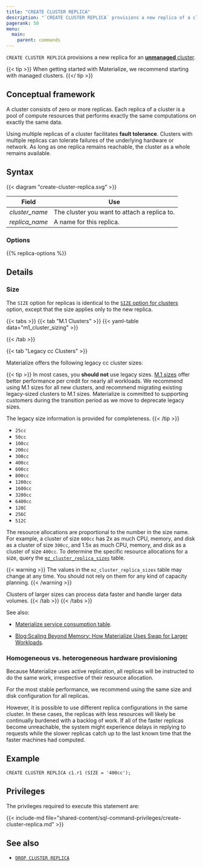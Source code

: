 ```yaml
---
title: "CREATE CLUSTER REPLICA"
description: "`CREATE CLUSTER REPLICA` provisions a new replica of a cluster."
pagerank: 50
menu:
  main:
    parent: commands
---
```



`CREATE CLUSTER REPLICA` provisions a new replica for an [**unmanaged**
cluster](/sql/create-cluster/#unmanaged-clusters).

{{< tip >}}
When getting started with Materialize, we recommend starting with managed
clusters.
{{</ tip >}}

## Conceptual framework

A cluster consists of zero or more replicas. Each replica of a cluster is a pool
of compute resources that performs exactly the same computations on exactly the
same data.

Using multiple replicas of a cluster facilitates **fault tolerance**. Clusters
with multiple replicas can tolerate failures of the underlying hardware or
network. As long as one replica remains reachable, the cluster as a whole
remains available.

## Syntax

{{< diagram "create-cluster-replica.svg" >}}

Field | Use
------|-----
_cluster_name_ | The cluster you want to attach a replica to.
_replica_name_ | A name for this replica.

### Options

{{% replica-options %}}

## Details

### Size

The `SIZE` option for replicas is identical to the [`SIZE` option for
clusters](/sql/create-cluster/#size) option, except that the size applies only
to the new replica.

{{< tabs >}}
{{< tab "M.1 Clusters" >}}
{{< yaml-table data="m1_cluster_sizing" >}}

{{< /tab >}}

{{< tab "Legacy cc Clusters" >}}

Materialize offers the following legacy cc cluster sizes:

{{< tip >}}
In most cases, you **should not** use legacy sizes. [M.1 sizes](#size)
offer better performance per credit for nearly all workloads. We recommend using
M.1 sizes for all new clusters, and recommend migrating existing
legacy-sized clusters to M.1 sizes. Materialize is committed to supporting
customers during the transition period as we move to deprecate legacy sizes.

The legacy size information is provided for completeness.
{{< /tip >}}

* `25cc`
* `50cc`
* `100cc`
* `200cc`
* `300cc`
* `400cc`
* `600cc`
* `800cc`
* `1200cc`
* `1600cc`
* `3200cc`
* `6400cc`
* `128C`
* `256C`
* `512C`

The resource allocations are proportional to the number in the size name. For
example, a cluster of size `600cc` has 2x as much CPU, memory, and disk as a
cluster of size `300cc`, and 1.5x as much CPU, memory, and disk as a cluster of
size `400cc`. To determine the specific resource allocations for a size,
query the [`mz_cluster_replica_sizes`](/sql/system-catalog/mz_catalog/#mz_cluster_replica_sizes) table.

{{< warning >}}
The values in the `mz_cluster_replica_sizes` table may change at any
time. You should not rely on them for any kind of capacity planning.
{{< /warning >}}

Clusters of larger sizes can process data faster and handle larger data volumes.
{{< /tab >}}
{{< /tabs >}}

See also:

- [Materialize service consumption
  table](https://materialize.com/pdfs/pricing.pdf).

- [Blog:Scaling Beyond Memory: How Materialize Uses Swap for Larger
  Workloads](https://materialize.com/blog/scaling-beyond-memory/).


### Homogeneous vs. heterogeneous hardware provisioning

Because Materialize uses active replication, all replicas will be instructed to
do the same work, irrespective of their resource allocation.

For the most stable performance, we recommend using the same size and disk
configuration for all replicas.

However, it is possible to use different replica configurations in the same
cluster. In these cases, the replicas with less resources will likely be
continually burdened with a backlog of work. If all of the faster replicas
become unreachable, the system might experience delays in replying to requests
while the slower replicas catch up to the last known time that the faster
machines had computed.

## Example

```mzsql
CREATE CLUSTER REPLICA c1.r1 (SIZE = '400cc');
```

## Privileges

The privileges required to execute this statement are:

{{< include-md
file="shared-content/sql-command-privileges/create-cluster-replica.md" >}}

## See also

- [`DROP CLUSTER REPLICA`]

[AWS availability zone ID]: https://docs.aws.amazon.com/ram/latest/userguide/working-with-az-ids.html
[`DROP CLUSTER REPLICA`]: /sql/drop-cluster-replica
